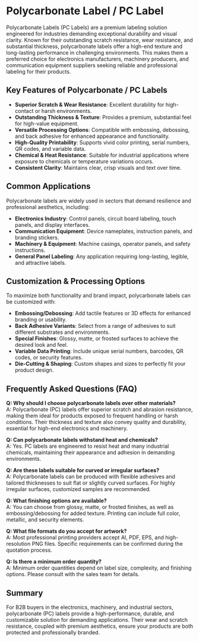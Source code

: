 # Polycarbonate Label / PC Label

Polycarbonate Labels (PC Labels) are a premium labeling solution engineered for industries demanding exceptional durability and visual clarity. Known for their outstanding scratch resistance, wear resistance, and substantial thickness, polycarbonate labels offer a high-end texture and long-lasting performance in challenging environments. This makes them a preferred choice for electronics manufacturers, machinery producers, and communication equipment suppliers seeking reliable and professional labeling for their products.

## Key Features of Polycarbonate / PC Labels

- **Superior Scratch & Wear Resistance**: Excellent durability for high-contact or harsh environments.
- **Outstanding Thickness & Texture**: Provides a premium, substantial feel for high-value equipment.
- **Versatile Processing Options**: Compatible with embossing, debossing, and back adhesive for enhanced appearance and functionality.
- **High-Quality Printability**: Supports vivid color printing, serial numbers, QR codes, and variable data.
- **Chemical & Heat Resistance**: Suitable for industrial applications where exposure to chemicals or temperature variations occurs.
- **Consistent Clarity**: Maintains clear, crisp visuals and text over time.

## Common Applications

Polycarbonate labels are widely used in sectors that demand resilience and professional aesthetics, including:

- **Electronics Industry**: Control panels, circuit board labeling, touch panels, and display interfaces.
- **Communication Equipment**: Device nameplates, instruction panels, and branding stickers.
- **Machinery & Equipment**: Machine casings, operator panels, and safety instructions.
- **General Panel Labeling**: Any application requiring long-lasting, legible, and attractive labels.

## Customization & Processing Options

To maximize both functionality and brand impact, polycarbonate labels can be customized with:

- **Embossing/Debossing**: Add tactile features or 3D effects for enhanced branding or usability.
- **Back Adhesive Variants**: Select from a range of adhesives to suit different substrates and environments.
- **Special Finishes**: Glossy, matte, or frosted surfaces to achieve the desired look and feel.
- **Variable Data Printing**: Include unique serial numbers, barcodes, QR codes, or security features.
- **Die-Cutting & Shaping**: Custom shapes and sizes to perfectly fit your product design.

## Frequently Asked Questions (FAQ)

**Q: Why should I choose polycarbonate labels over other materials?**  
A: Polycarbonate (PC) labels offer superior scratch and abrasion resistance, making them ideal for products exposed to frequent handling or harsh conditions. Their thickness and texture also convey quality and durability, essential for high-end electronics and machinery.

**Q: Can polycarbonate labels withstand heat and chemicals?**  
A: Yes. PC labels are engineered to resist heat and many industrial chemicals, maintaining their appearance and adhesion in demanding environments.

**Q: Are these labels suitable for curved or irregular surfaces?**  
A: Polycarbonate labels can be produced with flexible adhesives and tailored thicknesses to suit flat or slightly curved surfaces. For highly irregular surfaces, customized samples are recommended.

**Q: What finishing options are available?**  
A: You can choose from glossy, matte, or frosted finishes, as well as embossing/debossing for added texture. Printing can include full color, metallic, and security elements.

**Q: What file formats do you accept for artwork?**  
A: Most professional printing providers accept AI, PDF, EPS, and high-resolution PNG files. Specific requirements can be confirmed during the quotation process.

**Q: Is there a minimum order quantity?**  
A: Minimum order quantities depend on label size, complexity, and finishing options. Please consult with the sales team for details.

## Summary

For B2B buyers in the electronics, machinery, and industrial sectors, polycarbonate (PC) labels provide a high-performance, durable, and customizable solution for demanding applications. Their wear and scratch resistance, coupled with premium aesthetics, ensure your products are both protected and professionally branded.